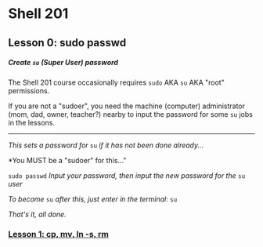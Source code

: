 # Shell 201
## Lesson 0: sudo passwd

##### Create `su` (Super User) password

The Shell 201 course occasionally requires `sudo` AKA `su` AKA "root" permissions.

If you are not a "sudoer", you need the machine (computer) administrator (mom, dad, owner, teacher?) nearby to input the password for some `su` jobs in the lessons.

___

*This sets a password for* `su` *if it has not been done already...*

*You MUST be a "sudoer" for this..."

`sudo passwd` *Input your password, then input the new password for the* `su` *user*

*To become* `su` *after this, just enter in the terminal:* `su`

*That's it, all done.*

### [Lesson 1: cp, mv, ln -s, rm](https://github.com/inkVerb/guru/blob/master/201-shell/Lesson-01.md)
